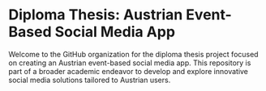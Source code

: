 # Diploma Thesis: Austrian Event-Based Social Media App

Welcome to the GitHub organization for the diploma thesis project focused on creating an Austrian event-based social media app. This repository is part of a broader academic endeavor to develop and explore innovative social media solutions tailored to Austrian users.